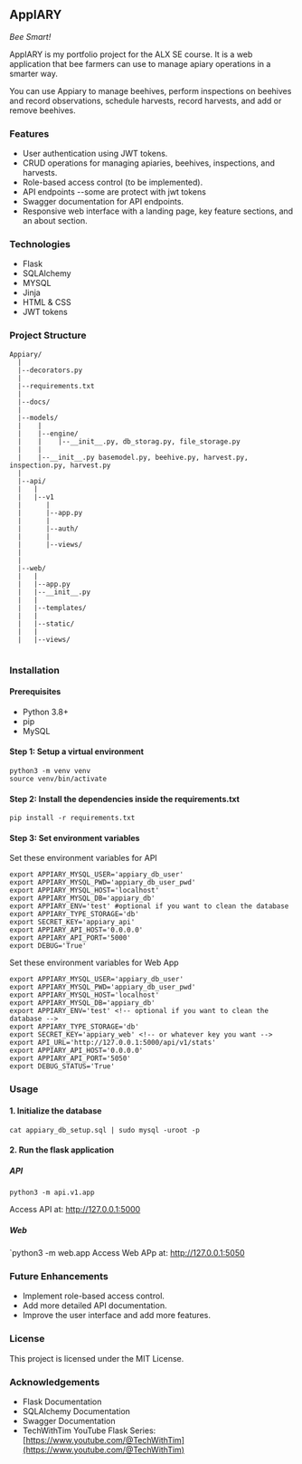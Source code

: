## AppIARY
*Bee Smart!*

AppIARY is my portfolio project for the ALX SE course. It is a web application that bee farmers can use to manage apiary operations in a smarter way.

You can use Appiary to manage beehives, perform inspections on beehives and record observations, schedule harvests, record harvests, and add or remove beehives.

### Features
- User authentication using JWT tokens.
- CRUD operations for managing apiaries, beehives, inspections, and harvests.
- Role-based access control (to be implemented).
- API endpoints --some are protect with jwt tokens
- Swagger documentation for API endpoints.
- Responsive web interface with a landing page, key feature sections, and an about section.

### Technologies
- Flask
- SQLAlchemy
- MYSQL
- Jinja
- HTML & CSS
- JWT tokens

### Project Structure
```
Appiary/
  |
  |--decorators.py
  |
  |--requirements.txt
  |
  |--docs/
  |
  |--models/
  |    |
  |    |--engine/ 
  |    |    |--__init__.py, db_storag.py, file_storage.py
  |    |
  |    |--__init__.py basemodel.py, beehive.py, harvest.py, inspection.py, harvest.py
  |
  |--api/
  |   |
  |   |--v1
  |      |
  |      |--app.py
  |      |
  |      |--auth/
  |      |
  |      |--views/
  |
  |
  |--web/
  |   |
  |   |--app.py
  |   |--__init__.py
  |   |
  |   |--templates/
  |   |
  |   |--static/
  |   |
  |   |--views/
    
```
### Installation
#### Prerequisites
- Python 3.8+
- pip
- MySQL


#### Step 1: Setup a virtual environment
```
python3 -m venv venv
source venv/bin/activate
```

#### Step 2: Install the dependencies inside the requirements.txt
`pip install -r requirements.txt`

#### Step 3: Set environment variables
Set these environment variables for API
```
export APPIARY_MYSQL_USER='appiary_db_user'
export APPIARY_MYSQL_PWD='appiary_db_user_pwd'
export APPIARY_MYSQL_HOST='localhost'
export APPIARY_MYSQL_DB='appiary_db'
export APPIARY_ENV='test' #optional if you want to clean the database
export APPIARY_TYPE_STORAGE='db'
export SECRET_KEY='appiary_api'
export APPIARY_API_HOST='0.0.0.0'
export APPIARY_API_PORT='5000'
export DEBUG='True'
```
Set these environment variables for Web App
```
export APPIARY_MYSQL_USER='appiary_db_user'
export APPIARY_MYSQL_PWD='appiary_db_user_pwd'
export APPIARY_MYSQL_HOST='localhost'
export APPIARY_MYSQL_DB='appiary_db'
export APPIARY_ENV='test' <!-- optional if you want to clean the database -->
export APPIARY_TYPE_STORAGE='db'
export SECRET_KEY='appiary_web' <!-- or whatever key you want -->
export API_URL='http://127.0.0.1:5000/api/v1/stats'
export APPIARY_API_HOST='0.0.0.0'
export APPIARY_API_PORT='5050'
export DEBUG_STATUS='True'
```
### Usage
#### 1. Initialize the database
```
cat appiary_db_setup.sql | sudo mysql -uroot -p
```

#### 2. Run the flask application
##### API
`python3 -m api.v1.app`

Access API at: http://127.0.0.1:5000

##### Web
`python3 -m web.app
Access Web APp at: http://127.0.0.1:5050

### Future Enhancements
- Implement role-based access control.
- Add more detailed API documentation.
- Improve the user interface and add more features.

### License
This project is licensed under the MIT License.

### Acknowledgements
- Flask Documentation
- SQLAlchemy Documentation
- Swagger Documentation
- TechWithTim YouTube  Flask Series: [https://www.youtube.com/@TechWithTim](https://www.youtube.com/@TechWithTim)
